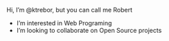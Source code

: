 Hi, I’m @ktrebor, but you can call me Robert
- I’m interested in Web Programing 
- I’m looking to collaborate on Open Source projects

<!---
ktrebor/ktrebor is a ✨ special ✨ repository because its `README.md` (this file) appears on your GitHub profile.
You can click the Preview link to take a look at your changes.
--->
